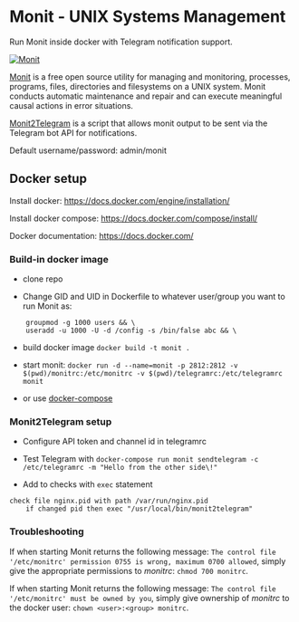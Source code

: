 # Monit - UNIX Systems Management

Run Monit inside docker with Telegram notification support.

[![Monit](https://mmonit.com/monit/img/logo.png)](https://mmonit.com/monit/)

[Monit](https://mmonit.com/monit/) is a free open source utility for managing and monitoring, processes, programs, files, directories and filesystems on a UNIX system. Monit conducts automatic maintenance and repair and can execute meaningful causal actions in error situations.

[Monit2Telegram](https://github.com/matriphe/monit2telegram/) is a script that allows monit output to be sent via the Telegram bot API for notifications.

Default username/password: admin/monit

## Docker setup

Install docker: https://docs.docker.com/engine/installation/

Install docker compose: https://docs.docker.com/compose/install/

Docker documentation: https://docs.docker.com/

### Build-in docker image

- clone repo

- Change GID and UID in Dockerfile to whatever user/group you want to run Monit as:
```
    groupmod -g 1000 users && \
    useradd -u 1000 -U -d /config -s /bin/false abc && \
```
- build docker image `docker build -t monit .`

- start monit: `docker run -d --name=monit -p 2812:2812 -v $(pwd)/monitrc:/etc/monitrc -v $(pwd)/telegramrc:/etc/telegramrc monit`

- or use [docker-compose](https://github.com/TheSpad/docker-monit/blob/develop/docker-compose.yml)

### Monit2Telegram setup

- Configure API token and channel id in telegramrc

- Test Telegram with `docker-compose run monit sendtelegram -c /etc/telegramrc -m "Hello from the other side\!"`

- Add to checks with `exec` statement

```
check file nginx.pid with path /var/run/nginx.pid
    if changed pid then exec "/usr/local/bin/monit2telegram"
```

### Troubleshooting

If when starting Monit returns the following message: `The control file '/etc/monitrc' permission 0755 is wrong, maximum 0700 allowed`, simply give the appropriate permissions to _monitrc_: `chmod 700 monitrc`.

If when starting Monit returns the following message: `The control file '/etc/monitrc' must be owned by you`, simply give ownership of _monitrc_ to the docker user: `chown <user>:<group> monitrc`.
